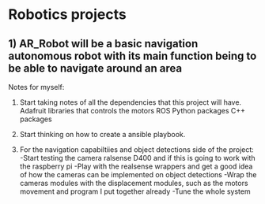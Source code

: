 # Robotics projects

## 1) AR_Robot will be a basic navigation autonomous robot with its main function being to be able to navigate around an area

Notes for myself: 

1) Start taking notes of all the dependencies that this project will have.
	Adafruit libraries that controls the motors
	ROS
	Python packages
	C++ packages
	
2) Start thinking on how to create a ansible playbook.


3) For the navigation capabiltiies and object detections side of the project: 
	-Start testing the camera ralsense D400 and if this is going to work with the raspberry pi
	-Play with the realsense wrappers and get a good idea of how the cameras can be implemented on object detections
	-Wrap the cameras modules with the displacement modules, such as the motors movement and program I put together already
	-Tune the whole system
